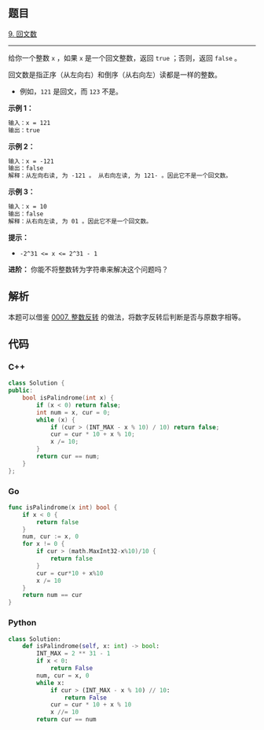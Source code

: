 ## 题目

[9. 回文数](https://leetcode.cn/problems/palindrome-number/)

---

给你一个整数 `x` ，如果 `x` 是一个回文整数，返回 `true` ；否则，返回 `false` 。

回文数是指正序（从左向右）和倒序（从右向左）读都是一样的整数。

- 例如，`121` 是回文，而 `123` 不是。

**示例 1：**

```txt
输入：x = 121
输出：true
```

**示例 2：**

```txt
输入：x = -121
输出：false
解释：从左向右读, 为 -121 。 从右向左读, 为 121- 。因此它不是一个回文数。
```

**示例 3：**

```txt
输入：x = 10
输出：false
解释：从右向左读, 为 01 。因此它不是一个回文数。
```

**提示：**

- `-2^31 <= x <= 2^31 - 1`

**进阶：** 你能不将整数转为字符串来解决这个问题吗？

## 解析

本题可以借鉴 [0007. 整数反转](../0007) 的做法，将数字反转后判断是否与原数字相等。

## 代码

### C++

```cpp
class Solution {
public:
    bool isPalindrome(int x) {
        if (x < 0) return false;
        int num = x, cur = 0;
        while (x) {
            if (cur > (INT_MAX - x % 10) / 10) return false;
            cur = cur * 10 + x % 10;
            x /= 10;
        }
        return cur == num;
    }
};
```

### Go

```go
func isPalindrome(x int) bool {
    if x < 0 {
        return false
    }
    num, cur := x, 0
    for x != 0 {
        if cur > (math.MaxInt32-x%10)/10 {
            return false
        }
        cur = cur*10 + x%10
        x /= 10
    }
    return num == cur
}
```

### Python

```python
class Solution:
    def isPalindrome(self, x: int) -> bool:
        INT_MAX = 2 ** 31 - 1
        if x < 0:
            return False
        num, cur = x, 0
        while x:
            if cur > (INT_MAX - x % 10) // 10:
                return False
            cur = cur * 10 + x % 10
            x //= 10
        return cur == num
```
